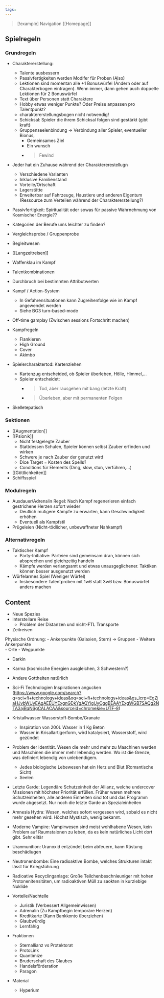 ```yaml
---
tags: 
---
```

> [!example] Navigation 
>  [[Homepage]]
  
## Spielregeln

### Grundregeln
- Charaktererstellung:
	- Talente ausbessern
	- Passivfertigkeiten werden Modifer für Proben (Also)
	- Lektionen sind momentan alle +1 Bonuswürfel (Ändern oder auf Charakterbogen eintragen). Wenn immer, dann gehen auch doppelte Lektionen für 2 Bonuswürfel
	- Text über Personen statt Charaktere
	- Hobby etwas weniger Punkte? Oder Preise anpassen pro Talentpunkt?
	- charaktererstellungsbogen nicht notwendig!
	- Schicksal: Spieler die ihrem Schicksal folgen sind gestärkt (gibt kraft)
	- Gruppenseelenbindung => Verbindung aller Spieler, eventueller Bionus,
		- Gemeinsames Ziel
		- Ein wunsch
		- >Fewind
- Jeder hat ein Zuhause während der Charaktererestellugn
	- Verschiedene Varianten
	- Inklusive Familienstand
	- Vorteile/Ortschaft
	- Lagerstätte
	- Erweiterbar auf Fahrzeuge, Haustiere und anderen Eigentum (Ressource zum Verteilen während der Charaktererstellung?)
- Passivfertigkeit: Spiritualität oder sowas für passive Wahrnehmung von Kosmischer Energie??
- Kategorien der Berufe ums leichter zu finden?
- Vergleichsprobe / Gruppenprobe
- Begleitwesen
- [[Langzeitreisen]]
- Waffenklau im Kampf
- Talentkombinationen
- Durchbruch bei bestimmten Attributwerten
- Kampf / Action-System 
	- In Gefahrensituationen kann Zugreihenfolge wie im Kampf angewendet werden
	- Siehe BG3 turn-based-mode

- Off-time gamplay (Zwischen sessions Fortschritt machen)

- Kampfregeln
	- Flankieren
	- High Ground
	- Cover
	- Akimbo


- Spielercharaktertod: Kartenziehen
	- Kartenzug entscheided, ob Spieler überleben, Hölle, Himmel,...
	- Spieler entscheidet: 
		- > Tod, aber rausgehen mit bang (letzte Kraft)
		- > Überleben, aber mit permanenten Folgen


- Skelletepatisch

### Sektionen
- [[Augmentation]]
- [[Psionik]]
	- Nicht festgelegte Zauber
	- Stattdessen Schulen, Spieler können selbst Zauber erfinden und wirken
	- Schwere je nach Zauber der genutzt wird
	- Dice Target = Kosten des Spells?
	- Conditions für Elements (Dmg, slow, stun, verführen,...)
- [[Göttlichkeiten]]
- Schiffsspiel

### Modulregeln
- Ausdauer/Adrenalin Regel: Nach Kampf regenerieren einfach gestrichene Herzen sofort wieder
	- Deutlich mutigere Kämpfe zu erwarten, kann Geschwindigkeit erhöhen
	- Eventuell als Kampfstil
- Prügeleien (Nicht-tödlicher, unbewaffneter Nahkampf)

### Alternativregeln
- Taktischer Kampf
	- Party-Initiative: Parteien sind gemeinsam dran, können sich absprechen und gleichzeitig handeln
	- Kämpfe werden verlangsamt und etwas unausgeglichener. Taktiken können besser ausgenutzt werden
- Würfelarmes Spiel (Weniger Würfel)
	- Insbesondere Talentproben mit 1w6 statt 3w6 bzw. Bonuswürfel anders machen


## Content
- Neue Spezies 
- Interstellare Reise
	- Problem der Distanzen und nicht-FTL Transporte
- Zeitreisen

Physische Ordnung:
	- Ankerpunkte (Galaxien, Stern) -> Gruppen
		- Weitere Ankerpunkte	
		- Orte
			- Wegpunkte

- Darkin
- Karma (kosmische Energien ausgleichen, 3 Schwestern?)
- Andere Gottheiten natürlich
- Sci-Fi Technologien Inspirationen angucken (https://www.google.com/search?q=sci+fi+technology+ideas&oq=sci+fi+technology+ideas&gs_lcrp=EgZjaHJvbWUyEAgAEEUYExgnGDkYgAQYigUyCggBEAAYExgWGB7SAQg2NTA3ajBqN6gCALACAA&sourceid=chrome&ie=UTF-8)

- Kristallwasser Wasserstoff-Bombe/Granate
	- Inspiration von 200L Wasser in 1 Kg Beton
	- Wasser in Krisallartigerform, wird katalysiert, Wasserstoff, wird gezündet

- Problem der Identität. Wesen die mehr und mehr zu Maschinen werden und Maschinen die immer mehr lebendig werden. Wo ist die Grenze, was definiert lebendig von unlebendigem.
	- Jedes biologische Lebewesen hat ein Herz und Blut (Romantische Sicht)
	- Seelen

- Letzte Garde: Legendäre Schutzeinheit der Allianz, welche undercover Missionen mit höchster Priorität erfüllen. Früher waren mehrere Schutzeinheiten, alle anderen Einheiten sind tot und das Programm wurde abgesetzt. Nur noch die letzte Garde an Spezialeinheiten
- Amnesia Hydra: Wesen, welches sofort vergessen wird, sobald es nicht mehr gesehen wird. Höchst Mystisch, wenig bekannt.
- Moderne Vampire: Vampirwesen sind meist wohlhabene Wesen, kein Problem auf Raumstaionen zu leben, da es kein natürliches Licht dort gibt. Sehr elitär 

- Uranmunition: Uranoxid entzündet beim abfeuern, kann Rüstung beschädiugen
- Neutronenbombe: Eine radioaktive Bombe, welches Strukturen intakt lässt für Kriegsführung
- Radioative Recyclinganlage: Große Teilchenbeschnleuniger mit hohen Protonenitensitäten, um radioaktiven Müll zu saokten in kurzlebige Nuklide

- Vorteile/Nachteile
	- Juristik (Verbessert Allgemeinwissen)
	- Adrenalin (Zu Kampfbegin temporäre Herzen)
	- Kreditkarte (Kann Bankkonto überziehen)
	- Glaubwürdig
	- Lernfähig

- Fraktionen
	- Sternallianz vs Protektorat
	- ProtoLink
	- Quantimize
	- Bruderschaft des Glaubes
	- Handelsförderation
	- Paragon

- Material
	- Hyperium
